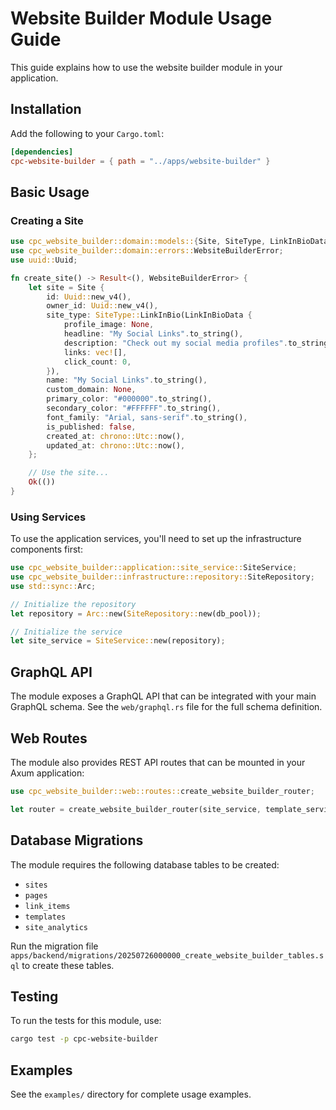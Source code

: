 # Website Builder Module Usage Guide

This guide explains how to use the website builder module in your application.

## Installation

Add the following to your `Cargo.toml`:

```toml
[dependencies]
cpc-website-builder = { path = "../apps/website-builder" }
```

## Basic Usage

### Creating a Site

```rust
use cpc_website_builder::domain::models::{Site, SiteType, LinkInBioData};
use cpc_website_builder::domain::errors::WebsiteBuilderError;
use uuid::Uuid;

fn create_site() -> Result<(), WebsiteBuilderError> {
    let site = Site {
        id: Uuid::new_v4(),
        owner_id: Uuid::new_v4(),
        site_type: SiteType::LinkInBio(LinkInBioData {
            profile_image: None,
            headline: "My Social Links".to_string(),
            description: "Check out my social media profiles".to_string(),
            links: vec![],
            click_count: 0,
        }),
        name: "My Social Links".to_string(),
        custom_domain: None,
        primary_color: "#000000".to_string(),
        secondary_color: "#FFFFFF".to_string(),
        font_family: "Arial, sans-serif".to_string(),
        is_published: false,
        created_at: chrono::Utc::now(),
        updated_at: chrono::Utc::now(),
    };

    // Use the site...
    Ok(())
}
```

### Using Services

To use the application services, you'll need to set up the infrastructure components first:

```rust
use cpc_website_builder::application::site_service::SiteService;
use cpc_website_builder::infrastructure::repository::SiteRepository;
use std::sync::Arc;

// Initialize the repository
let repository = Arc::new(SiteRepository::new(db_pool));

// Initialize the service
let site_service = SiteService::new(repository);
```

## GraphQL API

The module exposes a GraphQL API that can be integrated with your main GraphQL schema. See the `web/graphql.rs` file for the full schema definition.

## Web Routes

The module also provides REST API routes that can be mounted in your Axum application:

```rust
use cpc_website_builder::web::routes::create_website_builder_router;

let router = create_website_builder_router(site_service, template_service, analytics_service);
```

## Database Migrations

The module requires the following database tables to be created:

- `sites`
- `pages`
- `link_items`
- `templates`
- `site_analytics`

Run the migration file `apps/backend/migrations/20250726000000_create_website_builder_tables.sql` to create these tables.

## Testing

To run the tests for this module, use:

```bash
cargo test -p cpc-website-builder
```

## Examples

See the `examples/` directory for complete usage examples.